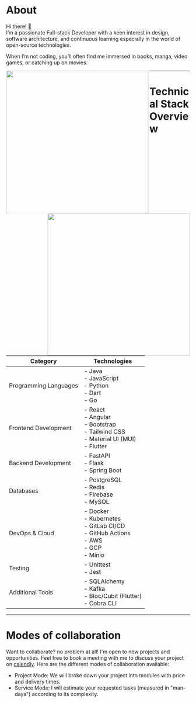 # About
Hi there! 👋  
I’m a passionate Full-stack Developer with a keen interest in design, software architecture, and continuous learning especially in the world of open-source technologies.

When I’m not coding, you’ll often find me immersed in books, manga, video games, or catching up on movies.  

<p align=center>
  <div align=center>
    <a href="https://github.com/denvercoder1/github-readme-streak-stats" title="Go to Source">
      <img align="left" width=390 src="https://github-readme-streak-stats.herokuapp.com/?user=ayoub3bidi&theme=react&hide_border=true" alt="" />
    </a>
    <a href="https://github.com/anuraghazra/github-readme-stats" title="Go to Source">
      <img align="right" width=390 src="https://github-readme-stats.vercel.app/api?username=ayoub3bidi&show_icons=true&theme=react&hide_border=true" />
    </a>
  </div>    
</p>

-------------------------
# Technical Stack Overview

| Category | Technologies |
|----------|-------------|
| Programming Languages | - Java<br>- JavaScript<br>- Python<br>- Dart<br>- Go |
| Frontend Development | - React<br>- Angular<br>- Bootstrap<br>- Tailwind CSS<br>- Material UI (MUI)<br>- Flutter |
| Backend Development | - FastAPI<br>- Flask<br>- Spring Boot |
| Databases | - PostgreSQL<br>- Redis<br>- Firebase<br>- MySQL |
| DevOps & Cloud | - Docker<br>- Kubernetes<br>- GitLab CI/CD<br>- GitHub Actions<br>- AWS<br>- GCP<br>- Minio |
| Testing | - Unittest<br>- Jest |
| Additional Tools | - SQLAlchemy<br>- Kafka<br>- Bloc/Cubit (Flutter)<br>- Cobra CLI |

-----------------------
# Modes of collaboration
Want to collaborate? no problem at all! I'm open to new projects and opportunities. Feel free to book a meeting with me to discuss your project on [calendly](https://calendly.com/ayoub3bidi/intro-call). Here are the different modes of collaboration available:  
* Project Mode: We will broke down your project into modules with price and delivery times.
* Service Mode: I will estimate your requested tasks (measured in "man-days") according to its complexity.
